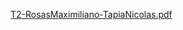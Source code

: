 [T2-RosasMaximiliano-TapiaNicolas.pdf](https://github.com/user-attachments/files/17639600/T2-RosasMaximiliano-TapiaNicolas.pdf)
